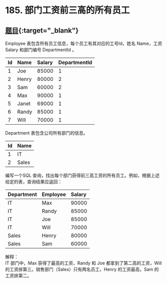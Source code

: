 # 185. 部门工资前三高的所有员工
## [题目](https://leetcode.cn/problems/department-top-three-salaries/){:target="_blank"}

Employee 表包含所有员工信息，每个员工有其对应的工号Id，姓名 Name，工资 Salary 和部门编号 DepartmentId 。

| Id  | Name  | Salary | DepartmentId |
|:----|:------|:-------|:-------------|
| 1   | Joe   | 85000  | 1            |
| 2   | Henry | 80000  | 2            |
| 3   | Sam   | 60000  | 2            |
| 4   | Max   | 90000  | 1            |
| 5   | Janet | 69000  | 1            |
| 6   | Randy | 85000  | 1            |
| 7   | Will  | 70000  | 1            |

Department 表包含公司所有部门的信息。

| Id  | Name  |
|:----|:------|
| 1   | IT    |
| 2   | Sales |

编写一个SQL 查询，找出每个部门获得前三高工资的所有员工。例如，根据上述给定的表，查询结果应返回：

| Department | Employee | Salary |
|:-----------|:---------|:-------|
| IT         | Max      | 90000  |
| IT         | Randy    | 85000  |
| IT         | Joe      | 85000  |
| IT         | Will     | 70000  |
| Sales      | Henry    | 80000  |
| Sales      | Sam      | 60000  |

解释：  
IT 部门中，Max 获得了最高的工资，Randy 和 Joe 都拿到了第二高的工资，Will 的工资排第三。销售部门（Sales）只有两名员工，Henry 的工资最高，Sam 的工资排第二。
